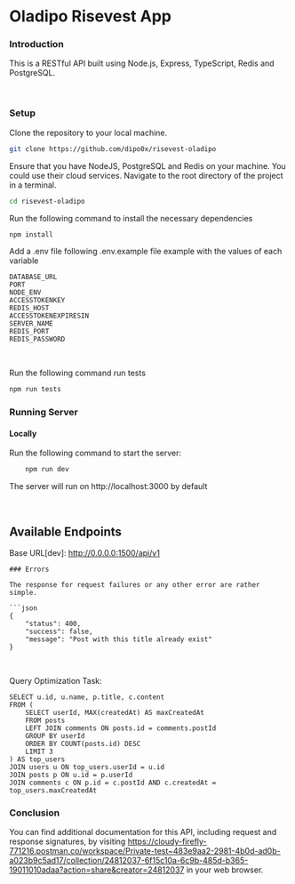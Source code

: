 # Oladipo Risevest App

### Introduction

This is a RESTful API built using Node.js, Express, TypeScript, Redis and PostgreSQL.

</br>

### Setup

Clone the repository to your local machine.

```bash
git clone https://github.com/dipo0x/risevest-oladipo
```

Ensure that you have NodeJS, PostgreSQL and Redis on your machine. You could use their cloud services.
Navigate to the root directory of the project in a terminal.

```bash
cd risevest-oladipo
```

Run the following command to install the necessary dependencies

```bash
npm install
```

Add a .env file following .env.example file example with the values of each variable

```.env
DATABASE_URL
PORT
NODE_ENV
ACCESSTOKENKEY 
REDIS_HOST
ACCESSTOKENEXPIRESIN
SERVER_NAME
REDIS_PORT
REDIS_PASSWORD
```

</br>

Run the following command run tests

```bash
npm run tests
```

### Running Server

#### Locally

Run the following command to start the server:

```bash
    npm run dev
```

The server will run on http://localhost:3000 by default

</br>

## Available Endpoints

Base URL[dev]: http://0.0.0.0:1500/api/v1

```
### Errors

The response for request failures or any other error are rather simple.

```json
{
    "status": 400,
    "success": false,
    "message": "Post with this title already exist"
}
```

</br>

Query Optimization Task:

```
SELECT u.id, u.name, p.title, c.content
FROM (
    SELECT userId, MAX(createdAt) AS maxCreatedAt
    FROM posts
    LEFT JOIN comments ON posts.id = comments.postId
    GROUP BY userId
    ORDER BY COUNT(posts.id) DESC
    LIMIT 3
) AS top_users
JOIN users u ON top_users.userId = u.id
JOIN posts p ON u.id = p.userId
JOIN comments c ON p.id = c.postId AND c.createdAt = top_users.maxCreatedAt

```
### Conclusion

You can find additional documentation for this API, including request and response signatures, by visiting https://cloudy-firefly-771216.postman.co/workspace/Private-test~483e9aa2-2981-4b0d-ad0b-a023b9c5ad17/collection/24812037-6f15c10a-6c9b-485d-b365-19011010adaa?action=share&creator=24812037 in your web browser.
